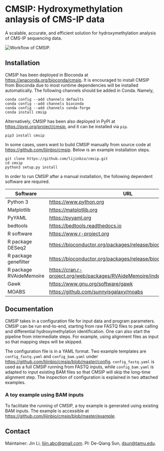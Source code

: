 # CMSIP: Hydroxymethylation anlaysis of CMS-IP data

A scalable, accurate, and efficient solution for hydroxymethylation analysis of CMS-IP sequencing data.

![Workflow of CMSIP.](https://github.com/lijinbio/cmsip/raw/master/cmsip_flowchart.png)

## Installation

CMSIP has been deployed in Bioconda at https://anaconda.org/bioconda/cmsip. It is encouraged to install CMSIP from Bioconda due to most runtime dependencies will be installed automatically. The following channels should be added in Conda. Namely,

```
conda config --add channels defaults
conda config --add channels bioconda
conda config --add channels conda-forge
conda install cmsip
```

Alternatively, CMSIP has been also deployed in PyPI at https://pypi.org/project/cmsip, and it can be installed via `pip`.

```
pip3 install cmsip
```

In some cases, users want to build CMSIP manually from source code at https://github.com/lijinbio/cmsip. Below is an example installation steps.

```
git clone https://github.com/lijinbio/cmsip.git
cd cmsip
python3 setup.py install
```

In order to run CMSIP after a manual installation, the following dependent software are required.

| Software | URL |
|-------|-------|
| Python 3 | https://www.python.org |
| Matplotlib | https://matplotlib.org |
| PyYAML | https://pyyaml.org |
| bedtools | https://bedtools.readthedocs.io |
| R software | https://www.r-project.org |
| R package DESeq2 | https://bioconductor.org/packages/release/bioc/html/DESeq2.html |
| R package genefilter | https://bioconductor.org/packages/release/bioc/html/genefilter.html |
| R package RVAideMemoire | https://cran.r-project.org/web/packages/RVAideMemoire/index.html |
| Gawk | https://www.gnu.org/software/gawk |
| MOABS | https://github.com/sunnyisgalaxy/moabs |

## Documentation

CMSIP takes in a configuration file for input data and program parameters. CMSIP can be run end-to-end, starting from raw FASTQ files to peak calling and differential hydroxymethylation identification. One can also start the pipeline from intermediate steps. For example, using alignment files as input so that mapping steps will be skipped.

The configuration file is in a YAML format. Two example templates are `config_fastq.yaml` and `config_bam.yaml` under https://github.com/lijinbio/cmsip/blob/master/config. `config_fastq.yaml` is used as a full CMSIP running from FASTQ inputs, while `config_bam.yaml` is adapted to input existing BAM files so that CMSIP will skip the long-time alignment step. The inspection of configuration is explained in two attached examples.

### A toy example using BAM inputs

To facilitate the running of CMSIP, a toy example is generated using existing BAM inputs. The example is accessible at https://github.com/lijinbio/cmsip/blob/master/example. 

## Contact

Maintainer: Jin Li, lijin.abc@gmail.com.
PI: De-Qiang Sun, dsun@tamu.edu.

